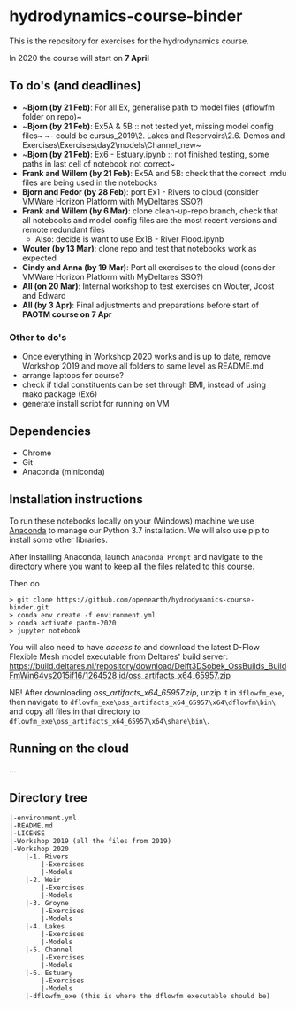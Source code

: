 # hydrodynamics-course-binder

This is the repository for exercises for the hydrodynamics course.

In 2020 the course will start on **7 April**

## To do's (and deadlines)
* ~**Bjorn (by 21 Feb)**: For all Ex, generalise path to model files (dflowfm folder on repo)~
* ~**Bjorn (by 21 Feb)**: Ex5A & 5B :: not tested yet, missing model config files~
	~- could be cursus_2019\2. Lakes and Reservoirs\2.6. Demos and Exercises\Exercises\day2\models\Channel_new~
* ~**Bjorn (by 21 Feb)**: Ex6 - Estuary.ipynb :: not finished testing, some paths in last cell of notebook not correct~
* **Frank and Willem (by 21 Feb)**: Ex5A and 5B: check that the correct .mdu files are being used in the notebooks
* **Bjorn and Fedor (by 28 Feb)**: port Ex1 - Rivers to cloud (consider VMWare Horizon Platform with MyDeltares SSO?)
* **Frank and Willem (by 6 Mar)**: clone clean-up-repo branch, check that all notebooks and model config files are the most recent versions and remote redundant files
	- Also: decide is want to use Ex1B - River Flood.ipynb
* **Wouter (by 13 Mar)**: clone repo and test that notebooks work as expected
* **Cindy and Anna (by 19 Mar)**: Port all exercises to the cloud (consider VMWare Horizon Platform with MyDeltares SSO?)
* **All (on 20 Mar)**: Internal workshop to test exercises on Wouter, Joost and Edward
* **All (by 3 Apr)**: Final adjustments and preparations before start of **PAOTM course on 7 Apr**

### Other to do's
* Once everything in Workshop 2020 works and is up to date, remove Workshop 2019 and move all folders to same level as README.md
* arrange laptops for course?
* check if tidal constituents can be set through BMI, instead of using mako package (Ex6)
* generate install script for running on VM

## Dependencies
* Chrome
* Git
* Anaconda (miniconda)

## Installation instructions
To run these notebooks locally on your (Windows) machine we use [Anaconda](https://repo.anaconda.com/archive/Anaconda3-2019.10-Windows-x86_64.exe) to manage our Python 3.7 installation. We will also use pip to install some other libraries.

After installing Anaconda, launch `Anaconda Prompt` and navigate to the directory where you want to keep all the files related to this course.

Then do
```
> git clone https://github.com/openearth/hydrodynamics-course-binder.git
> conda env create -f environment.yml 
> conda activate paotm-2020
> jupyter notebook
```

You will also need to have _access to_ and download the latest D-Flow Flexible Mesh model executable from Deltares' build server:
https://build.deltares.nl/repository/download/Delft3DSobek_OssBuilds_BuildFmWin64vs2015if16/1264528:id/oss_artifacts_x64_65957.zip   

NB! After downloading _oss_artifacts_x64_65957.zip_, unzip it in `dflowfm_exe`, then navigate to `dflowfm_exe\oss_artifacts_x64_65957\x64\dflowfm\bin\` and copy all files in that directory to `dflowfm_exe\oss_artifacts_x64_65957\x64\share\bin\`.

## Running on the cloud
...

## Directory tree
```
|-environment.yml 
|-README.md
|-LICENSE
|-Workshop 2019 (all the files from 2019)
|-Workshop 2020
	|-1. Rivers
		|-Exercises
		|-Models
	|-2. Weir
		|-Exercises
		|-Models
	|-3. Groyne
		|-Exercises
		|-Models
	|-4. Lakes
		|-Exercises
		|-Models
	|-5. Channel
		|-Exercises
		|-Models
	|-6. Estuary
		|-Exercises
		|-Models
	|-dflowfm_exe (this is where the dflowfm executable should be)
```
